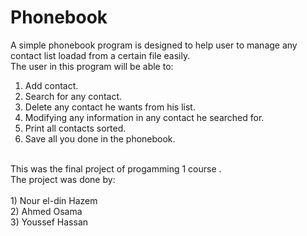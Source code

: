 # Phonebook
A simple phonebook program is designed to help user to manage any contact list loadad from a certain file easily.<br />
The user in this program will be able to:<br />
  1. Add contact.<br />
  2. Search for any contact.<br />
  3. Delete any contact he wants from his list.<br />
  4. Modifying any information in any contact he searched for.<br />
  5. Print all contacts sorted.<br />
  6. Save all you done in the phonebook.<br />
<br/>
This was the final project of progamming 1 course .<br /> 
The project was done by:<br /><br />
    1) Nour el-din Hazem<br />
    2) Ahmed Osama<br />
    3) Youssef Hassan<br />
